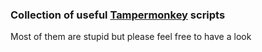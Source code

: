 ### Collection of useful [Tampermonkey](https://tampermonkey.net/) scripts

Most of them are stupid but please feel free to have a look
